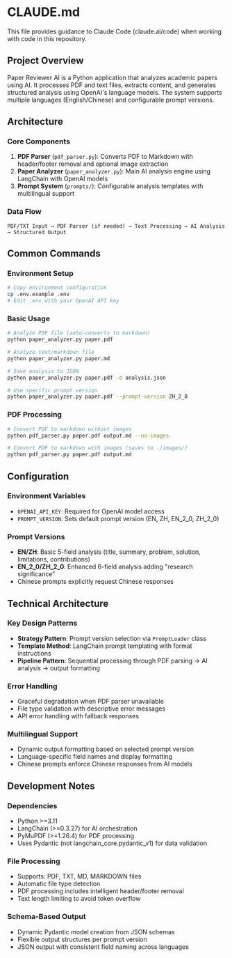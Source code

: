 # CLAUDE.md

This file provides guidance to Claude Code (claude.ai/code) when working with code in this repository.

## Project Overview

Paper Reviewer AI is a Python application that analyzes academic papers using AI. It processes PDF and text files, extracts content, and generates structured analysis using OpenAI's language models. The system supports multiple languages (English/Chinese) and configurable prompt versions.

## Architecture

### Core Components

1. **PDF Parser** (`pdf_parser.py`): Converts PDF to Markdown with header/footer removal and optional image extraction
2. **Paper Analyzer** (`paper_analyzer.py`): Main AI analysis engine using LangChain with OpenAI models
3. **Prompt System** (`prompts/`): Configurable analysis templates with multilingual support

### Data Flow

```
PDF/TXT Input → PDF Parser (if needed) → Text Processing → AI Analysis → Structured Output
```

## Common Commands

### Environment Setup
```bash
# Copy environment configuration
cp .env.example .env
# Edit .env with your OpenAI API key
```

### Basic Usage
```bash
# Analyze PDF file (auto-converts to markdown)
python paper_analyzer.py paper.pdf

# Analyze text/markdown file
python paper_analyzer.py paper.md

# Save analysis to JSON
python paper_analyzer.py paper.pdf -o analysis.json

# Use specific prompt version
python paper_analyzer.py paper.pdf --prompt-version ZH_2_0
```

### PDF Processing
```bash
# Convert PDF to markdown without images
python pdf_parser.py paper.pdf output.md --no-images

# Convert PDF to markdown with images (saves to ./images/)
python pdf_parser.py paper.pdf output.md
```

## Configuration

### Environment Variables
- `OPENAI_API_KEY`: Required for OpenAI model access
- `PROMPT_VERSION`: Sets default prompt version (EN, ZH, EN_2_0, ZH_2_0)

### Prompt Versions
- **EN/ZH**: Basic 5-field analysis (title, summary, problem, solution, limitations, contributions)
- **EN_2_0/ZH_2_0**: Enhanced 6-field analysis adding "research significance"
- Chinese prompts explicitly request Chinese responses

## Technical Architecture

### Key Design Patterns
- **Strategy Pattern**: Prompt version selection via `PromptLoader` class
- **Template Method**: LangChain prompt templating with format instructions
- **Pipeline Pattern**: Sequential processing through PDF parsing → AI analysis → output formatting

### Error Handling
- Graceful degradation when PDF parser unavailable
- File type validation with descriptive error messages
- API error handling with fallback responses

### Multilingual Support
- Dynamic output formatting based on selected prompt version
- Language-specific field names and display formatting
- Chinese prompts enforce Chinese responses from AI models

## Development Notes

### Dependencies
- Python >=3.11
- LangChain (>=0.3.27) for AI orchestration
- PyMuPDF (>=1.26.4) for PDF processing
- Uses Pydantic (not langchain_core.pydantic_v1) for data validation

### File Processing
- Supports: PDF, TXT, MD, MARKDOWN files
- Automatic file type detection
- PDF processing includes intelligent header/footer removal
- Text length limiting to avoid token overflow

### Schema-Based Output
- Dynamic Pydantic model creation from JSON schemas
- Flexible output structures per prompt version
- JSON output with consistent field naming across languages